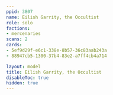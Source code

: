```yaml
---
ppid: 3807
name: Eilish Garrity, the Occultist
role: solo
factions:
- mercenaries
scans: 2
cards:
- 5ef9d29f-e6c1-338e-8b57-36c83aab243a
- 88947cb5-1300-37b4-83e2-a7ff4cb4a714

layout: model
title: Eilish Garrity, the Occultist
disableToc: true
hidden: true
---
```

